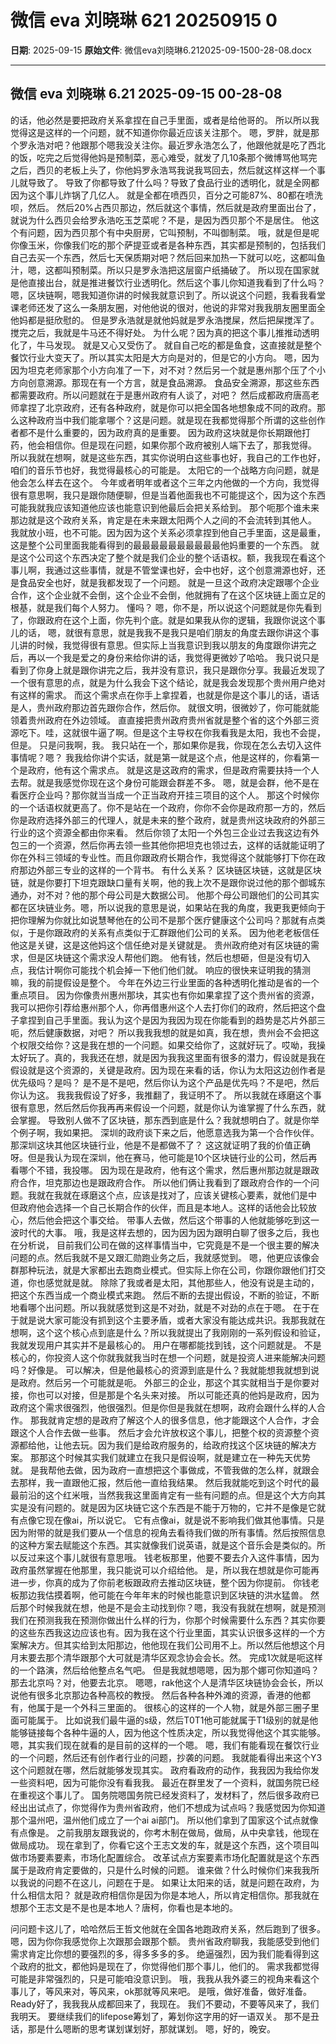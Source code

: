 # 微信 eva 刘晓琳   621 20250915 0

**日期**: 2025-09-15
**原始文件**: 微信eva刘晓琳6.212025-09-1500-28-08.docx

---

## 微信 eva 刘晓琳   6.21 2025-09-15 00-28-08

的话，他必然是要把政府关系拿捏在自己手里面，或者是给他哥的。
所以所以我觉得这是这样的一个问题，就不知道你你最近应该关注那个。
嗯，罗胖，就是那个罗永浩对吧？他跟那个嗯我没关注你。最近罗永浩怎么了，他跟他就是吃了西北的饭，吃完之后觉得他妈是预制菜，恶心难受，就发了几10条那个微博骂他骂完之后，西贝的老板上头了，你他妈罗永浩骂我说我骂回去，然后就这样这样一个事儿就导致了。
导致了你都导致了什么吗？导致了食品行业的透明化，就是全网都因为这个事儿炸锅了几亿人。
就是全都在喷西贝，百分之可能87%、80都在喷洗呗，然后。
然后20%占西贝那边，然后就这个事情，然后就是政府里面出台了，就说为什么西贝会给罗永浩吃玉芝菜呢？不是，是因为西贝那个不是居住。
他这个有问题，因为西贝那个有中央厨房，它叫预制，不叫御制菜。
哦，就是但是呢你像玉米，你像我们吃的那个萨提亚或者是各种东西，其实都是预制的，包括我们自己去买一个东西，然后七天保质期对吧？然后回来加热一下就可以吃，这都叫鱼汁，嗯，这都叫预制菜。所以只是罗永浩把这层窗户纸捅破了。
所以现在国家就是他直接出台，就是推进餐饮行业透明化。然后这个事儿你知道我看到了什么吗？
嗯，区块链啊，嗯我知道你讲的时候我就意识到了。所以说这个问题，我看我看堂课老师还发了这么一条朋友圈，对他他说的很对，他说的非常对我我朋友圈里面全他妈都是挺欣慰的。
但是罗永浩就是就他妈就是罗永浩搅屎，然后把屎搅浑了。搅完之后，我就是牛马还不得好处。
为什么呢？因为真的把这个事儿推推动透明化了，牛马发现。
就是又心又受伤了。
就自自己吃的都是鱼食，这直接就是整个餐饮行业大变天了。所以其实太阳是大方向是对的，但是它的小方向。
嗯，因为因为坦克老师家那个小方向准了一下，对不对？然后另一个就是惠州那个压了个小方向创意溯源。那现在有一个方言，就是食品溯源。
食品安全溯源，那这些东西都需要政府。所以问题就在于是惠州政府有人谈了，对吧？
然后成都政府唐高老师拿捏了北京政府，还有各种政府，就是你可以把全国各地想象成不同的政府。那么这种政府当中我们能拿哪个？这是问题。就是现在我都觉得那个所谓的这些创作者都不是什么重要的，因为政府真的是重要。
因为政府这块就是你长期跟他打药，他会相信你。但是现在问题，如果你那个政府被别人端下去了，那我觉得。
所以我就在想啊，就是这些东西，其实你说明白这些事也好，我自己的工作也好，咱们的音乐节也好，我觉得最核心的可能是。
太阳它的一个战略方向问题，就是他会怎么样去在这个。
今年或者明年或者这个三年之内他做的一个方向，我觉得很有意思啊，我只是跟你随便聊，但是当着他面我也不可能提这个，因为这个东西可能我就我应该知道他应该也能意识到他最后会把关系给到。
那个呃那个谁未来那边就是这个政府关系，肯定是在未来跟太阳两个人之间的不会流转到其他人。
我就放小班，也不可能。因为因为这个关系必须拿捏到他自己手里面，这是最重，这是整个公司里面我能看得到的最最最最最最最最最最他妈重要的一个东西。
就是这个公司这个东西决定了整个就是我们企业的整个话语权。额，我我现在看这个事儿啊，我通过这些事情，就是不管堂课也好，会中也好，这个创意溯源也好，还是食品安全也好，就是我都发现了一个问题。
就是一旦这个政府决定跟哪个企业合作，这个企业就不会倒，这个企业不会倒，他就拥有了在这个区块链上面立足的根基，就是我们每个人努力。
懂吗？
嗯，你不是，所以说这个问题就是你先看到了，你跟政府在这个上面，你先判个底。就是如果我从你的逻辑，我跟你说这个事儿的话，
嗯，就很有意思，就是我我不是我只是咱们朋友的角度去跟你讲这个事儿讲的时候，我觉得很有意思。但实际上当我意识到我以朋友的角度跟你讲完之后，再以一个我是爱之的身份来给你讲的话，我觉得更微妙了哈哈。
我只说只是看到了你身上就是跟你讲完之后，我并没有意识，我只是跟你分享。我最近发现了一个很有意思的点，就是为什么我会下这个结论，就是我会发现那个贵州用户绝对有这样的需求。
而这个需求点在你手上拿捏着，也就是你是这个事儿的话，语话是人，贵州政府那边首先跟你合作，然后你。
就很文明，很微妙了，你可能就能领着贵州政府在外边领域。
直直接把贵州政府贵州省就是整个省的这个外部三资源吃下。哇，这就很牛逼了啊。但是这个主导权在你我看我是太阳，我也不会提，但是。
只是问我啊，我。
我只站在一个，那如果你是我，你现在怎么去切入这件事情呢？嗯？
我我给你讲个实话，就是第一就是这个点，他是这样的，你看第一个是政府，他有这个需求点。
就是这是这政府的需求，但是政府需要扶持一个人去帮。就是我感觉你现在这个身份可能跟会群差不多。
嗯，就是会群，他不是在看医疗企业吗？那你就当当成一个正当政府开挂三项目的这个人。
那这个时候你的一个话语权就更高了。你不是站在一个政府，你你不会你是政府那一方的，然后你是政府选择外部三的代理人，就是未来的整个政府，就是贵州这块政府的外部三行业的这个资源全都由你来看。
然后你领了太阳一个外包三企业过去我这边有外包三的一个资源，然后你再去领一些其他你把坦克也领过去，这样的话就能证明了你在外科三领域的专业性。而且你跟政府长期合作，我觉得这个就能够打下你在政府那边外部三专业的这样的一个背书。
有什么关系？
区块链区块链，这就是区块链，就是你要打下坦克跟缺口量有关啊，他的我上次不是跟你说过他的那个御城东通办，对不对？他的那个母公司是大数据公司。
他那个母公司跟他们的公司其实都在区块链业务。嗯，所以说我的意思是说，如果站在我的角度，我更我更倾向于把你理解为你就比如说慧琴他在的公司不是那个医疗健康这个公司吗？那就有点类似，于是你跟政府的关系有点类似于汇群跟他们公司的关系。
因为他老老板信任他这是关键，这是这他妈这个信任绝对是关键就是。
贵州政府绝对有区块链的需求，但是区块链这个需求没人帮他们跑。
他有钱，然后也想砸，但是没有切入点，我估计啊你可能找个机会掉一下他们他们就。
响应的很快来证明我的猜测嘛，我的前提假设是整个。
今年在外边三行业里面的各种透明化推动是省的一个重点项目。
因为你像贵州惠州那块，其实也有你如果拿捏了这个贵州省的资源，我可以把你引荐给惠州那个人，你再借惠州这个人去打你们的政府，然后把这个盘子拿捏到自己手里面。我认为这个是因为我因为现在你能看到的趋势是芯片外部三呃，然后健康数据，对吧？
所以我我我想的就是如真，我在想，贵州会不会把这个权限交给你？这是我在想的一个问题。如果交给你了，这就好玩了。哎呦，我操太好玩了。真的，我我还在想，就是因为我我这里面有很多的潜力，假设就是我在假设就是这个资源的，关键是政府。因为现在来看的话，你认为太阳这边创作者是优先级吗？是吗？
是不是不是吧，然后你认为这个产品是优先吗？不是吧，然后你认为这。
我我我假设了好多，我推翻了，我证明不了。
所以我就在琢磨这个事很有意思，然后然后你我再再来假设一个问题，就是你认为谁掌握了什么东西，就会掌握。
导致别人做不了区块链，那东西到底是什么？我就想明白了。就是你举个例子啊，我如果把。
深圳的政府谈下来之后，他愿意选我为第一个合作伙伴。那深圳这块其他区块链行业，他是不是都做不了？
这这就证明了我的价值正确呀。但是我认为现在深圳，他在赛马，他可能是10个区块链行业的公司，然后再看哪个不错，我投哪。
因为现在是政府，他有这个需求，然后惠州那边就是跟政府合作，坦克那边也是跟政府合作。
所以他们俩让我看到了跟政府合作的一个问题。我就在我就在琢磨这个点，应该是找对了，应该关键核心要素，就他们是中
但政府他会选择一个自己长期合作的伙伴，而且是本地人。这样的话他会比较放心，然后他会把这个事交给。
带事人去做，然后这个带事的人他就能够吃到这一波时代的大事。
哦，我是这样去想的，因为因为因为跟明白聊了很多之后，我也在分析说，
目前我们公司在做的这样事情当中，它究竟是不是一个很主要的解决问题的点。然后我就不是又跟汇勋跑业务之后，我就感觉到。
嗯，他更应该像会群那种玩法，就是大家都出去跑商业模式。但实际上你在公司，你跟你跟他们打交道，你也感觉就是就。
除除了我或者是太阳，其他那些人，他没有说是主动的，把这个东西当成一个商业模式来跑。
然后不断的去提出假设，不断的验证，不断地看哪个出问题。所以我就感觉到这是不对劲，就是不对劲的点在于嗯。
在于在于就是说大家可能没有抓到这个主要矛盾，或者大家没有能达成共识。我那我就在想啊，这个这个核心点到底是什么？所以我就提出了我刚刚的一系列假设和验证，我就发现用户其实并不是最核心的。
用户在哪都能找到钱，这个问题就是。
不是核心的，你投资人这个你就我就我当时在想一个问题，就是投资人进来能解决问题吗？好像是。
可以解决，但是他最核心的资源到底是什么？我就能想我就想到说是政府。然后另一个可能就是呃。
外部三的企业，那这个其实就相当于是你要对接，你也可以对接，但是那是个名头来对接。
所以可能还真的他妈是政府，因为政府这个需求很强烈，他很强烈。但是你但是我就在想啊，政府会跟什么样的人合作。
那我就肯定想的是政府了解这个人的很多信息，他才能跟这个人合作，才会跟这个人合作去做一些事。
然后才会允许放权这个事儿，把整个权的资源整个资源都给他，让他去玩。因为我们是给政府服务的，给政府找这个区块链的解决方案。
那那这个时候其实我们就建立在我只是假设啊，就是建立在一种先天优势就。
是我帮他去做，因为政府一直想把这个事做成，不管我做的怎么样，就跟会去那样，我一直跟他汇报，然后他一直给我结果。
然后我就能吃到这个时代的最最前沿的这个红米哦，当然我我这里面肯定有一些有问题的点。但是这个大方向其实是没有问题的。就是因为区块链它这个东西是不能于万物的，它并不是像是它就有点像它现在像ai，所以说它。
它有点像ai，就是说不影响我们做其他事情。只是因为附带的就是我们要从一个信息的视角去看待我们做的所有事情。然后按照信息的这种方案去赋能这个东西。其实就像我们说英语，就是这个音乐会是类似的。所以反过来这个事儿就很有意思哦。
钱老板那里，他要不要去介入这件事情，因为政府虽然掌握在他那里，我只能说可以介绍给他。
是，所以我在想就是你可能再进一步，你真的成为了你前老板跟政府去推动区块链，整个因为你提前。
你钱老板那边我估摸着啊，他可能在今年年末的时候也能意识到区块链的洪水猛兽。
然后那个时候我就在想，他是不是会主动找到你？嗯，我没有我就在想啊，就是预测我们在预测我我在预测你做出什么样的行为，你那个时候需要什么东西？其实你要的这些东西我这边应该也有。因为我在这个行业里面，其实认识很多这样的一个方案解决方。但其实给到太阳那边，他他现在我们公司用不上。所以然后他想这个月月末要去那个清华跟那个大可就是清华区观念协会会长。然。
完成1次就是呃这样的一个路演，然后给他整点名气吧。
但是我就想嗯嗯，因为那个娜可你知道吗？那去北京吗？对，他要去北京。
嗯嗯，rak他这个人是清华区块链协会会长，所以说他有很多北京那边各种高校的教授。
然后各种各种外滩的资源，香港的他都有，他属于是一个外科三里面的。
很核心的这样的一个人物，就是外部三圈子里面可能属于。
比如说我们最牛逼的s级，然后T0T1他可能就属于T1级别的就是他能够链接每个各种牛逼的人，因为他这个性质决定，所以我觉得他这个其实能够。
嗯，其实我们现在就看的是目前的这样的一个嗯。
嗯，我们有能看现在餐饮行业的一个问题，然后还有创作者行业的问题，抄袭的问题。
我就能看得出来这个Y3这个问题就在哪，然后就能够发现其实。
政府看政府的动作，我我因为我给你发一些资料吧，因为可能你没有看我我。
最近在群里发了一个资料，就国务院已经在重视这个事儿了。
国务院嗯国务院已经发资料了，发材料了，然后很多政府已经出出试点了，你觉得作为贵州省政府，他们不想成为试点吗？我感觉因为你知道那个温州吧，温州他们成立了一个ai ai部门。
所以他们拿到了国家这个试点就像有点像是。
之前我朋友跟我说的，你考木制在做局，做局，从中央拿钱，他现在做局成功。
现在拿到了，你看它这个王志文发的车，就是这个东西，这个项目叫做市场要素要素，市场化配置综合。
改革试点方案要素市场化配置就是这个东西属于是政府肯定要做的，只是什么时候的问题。
谁来做？什么时候你们来我我所以我说的问题不在这儿，问题在于是。
如果让太阳来的话，就是问题在政府，为什么相信太阳？
就是政府相信你是因为你是本地人，所以肯定相信你。那我就在想那个王志文是不是也是本地人？唐柯，你看也是本地的。

问问题卡这儿了，哈哈然后王哲文他就在全国各地跑政府关系，然后跑到了很多。
嗯，因为你你我感觉你上次跟那会跟那个额。
贵州省政府聊我，我能感受到他们需求肯定比你想的要强烈的多，得多多多的多。
绝逼强烈，因为我们能看得到这个政府的批文，都他妈是现在了，你觉得他们那个事儿，他们的。
需求我都觉得可能是非常强烈的，只是可能咱没意识到。
哦，我我从我外婆三的视角来看这个事儿了，等风来对，等风来，ok那就等风来吧。
是哦，做好准备，做好准备。
Ready好了，我我我从成都回来了，我现在。
我们不要动，不要等风来了，我们我明天。
要继续我们的lifepose筹划了，筹划你这字用的好一语双关。
那不是丑话，那是什么嗯断的思考谋划谋划好，那就谋划。
嗯，好的，晚安。

